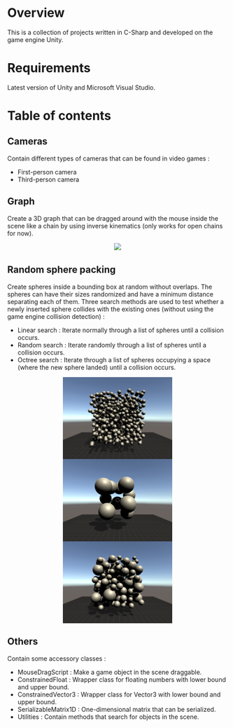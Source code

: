 # Overview
This is a collection of projects written in C-Sharp and developed on the game engine Unity.

# Requirements
Latest version of Unity and Microsoft Visual Studio.

# Table of contents

## Cameras
Contain different types of cameras that can be found in video games :
* First-person camera
* Third-person camera

## Graph
Create a 3D graph that can be dragged around with the mouse inside the scene like a chain by using inverse kinematics (only works for open chains for now).

<div align="center">
  <img src="Demo/graph_scene_demo.gif" width="468">
</div>

## Random sphere packing
Create spheres inside a bounding box at random without overlaps. The spheres can have their sizes randomized and have a minimum distance separating each of them. Three search methods are used to test whether a newly inserted sphere collides with the existing ones (without using the game engine collision detection) :
* Linear search : Iterate normally through a list of spheres until a collision occurs.
* Random search : Iterate randomly through a list of spheres until a collision occurs.
* Octree search : Iterate through a list of spheres occupying a space (where the new sphere landed) until a collision occurs.

<div class="row" align="center">
  <div class="column">
    <img src="Demo/random_sphere_packing_demo1.PNG" width="250" align="center">
  </div>
  <div class="column">
    <img src="Demo/random_sphere_packing_demo2.PNG" width="250" align="center">
  </div>
  <div class="column">
    <img src="Demo/random_sphere_packing_demo3.PNG" width="250" align="center">
  </div>
</div>

## Others
Contain some accessory classes :
* MouseDragScript : Make a game object in the scene draggable.
* ConstrainedFloat : Wrapper class for floating numbers with lower bound and upper bound.
* ConstrainedVector3 : Wrapper class for Vector3 with lower bound and upper bound.
* SerializableMatrix1D : One-dimensional matrix that can be serialized.
* Utilities : Contain methods that search for objects in the scene.
